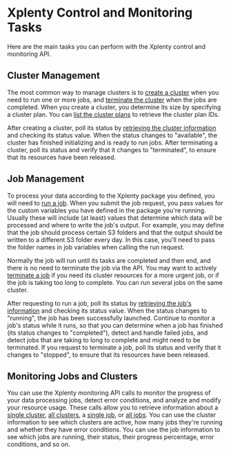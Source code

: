 # Xplenty Control and Monitoring Tasks

Here are the main tasks you can perform with the Xplenty control and monitoring API.

## Cluster Management
The most common way to manage clusters is to [create a cluster](https://github.com/xplenty/xplentydoc/wiki/Create-Cluster) when you need to run one or more jobs, and [terminate the cluster](https://github.com/xplenty/xplentydoc/wiki/Terminate-Cluster) when the jobs are completed. 
When you create a cluster, you determine its size by specifying a cluster plan. You can [list the cluster plans](https://github.com/xplenty/xplentydoc/wiki/List-Cluster-Plans) to retrieve the cluster plan IDs.

After creating a cluster, poll its status by [retrieving the cluster information](https://github.com/xplenty/xplentydoc/wiki/Get-Cluster-Information) and checking its status value. When the status changes to "available", the cluster has finished initializing and is ready to run jobs.
After terminating a cluster, poll its status and verify that it changes to "terminated", to ensure that its resources have been released.

## Job Management
To process your data according to the Xplenty package you defined, you will need to [run a job](https://github.com/xplenty/xplentydoc/wiki/Run-Job). When you submit the job request, you pass values for the custom variables you have defined in the package you're running. Usually these will include (at least) values that determine which data will be processed and where to write the job's output. For example, you may define that the job should process certain S3 folders and that the output should be written to a different S3 folder every day. In this case, you'll need to pass the folder names in job variables when calling the run request.

Normally the job will run until its tasks are completed and then end, and there is no need to terminate the job via the API. You may want to actively [terminate a job](https://github.com/xplenty/xplentydoc/wiki/Terminate-Job) if you need its cluster resources for a more urgent job, or if the job is taking too long to complete. You can run several jobs on the same cluster.

After requesting to run a job, poll its status by [retrieving the job's information](https://github.com/xplenty/xplentydoc/wiki/Get-Job-Information) and checking its status value. When the status changes to "running", the job has been successfully launched. Continue to monitor a job's status while it runs, so that you can determine when a job has finished (its status changes to "completed"), detect and handle failed jobs, and detect jobs that are taking to long to complete and might need to be terminated. If you request to terminate a job, poll its status and verify that it changes to "stopped", to ensure that its resources have been released.

## Monitoring Jobs and Clusters
You can use the Xplenty monitoring API calls to monitor the progress of your data processing jobs, detect error conditions, and analyze and modify your resource usage. These calls allow you to retrieve information about a [single cluster](https://github.com/xplenty/xplentydoc/wiki/Get-Cluster-Information), [all clusters](https://github.com/xplenty/xplentydoc/wiki/List-Clusters), a [single job](https://github.com/xplenty/xplentydoc/wiki/Get-Job-Information), or [all jobs](https://github.com/xplenty/xplentydoc/wiki/List-Jobs). You can use the cluster information to see which clusters are active, how many jobs they're running and whether they have error conditions. You can use the job information to see which jobs are running, their status, their progress percentage, error conditions, and so on.
